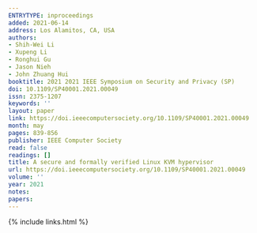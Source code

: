 ```yaml
---
ENTRYTYPE: inproceedings
added: 2021-06-14
address: Los Alamitos, CA, USA
authors:
- Shih-Wei Li
- Xupeng Li
- Ronghui Gu
- Jason Nieh
- John Zhuang Hui
booktitle: 2021 2021 IEEE Symposium on Security and Privacy (SP)
doi: 10.1109/SP40001.2021.00049
issn: 2375-1207
keywords: ''
layout: paper
link: https://doi.ieeecomputersociety.org/10.1109/SP40001.2021.00049
month: may
pages: 839-856
publisher: IEEE Computer Society
read: false
readings: []
title: A secure and formally verified Linux KVM hypervisor
url: https://doi.ieeecomputersociety.org/10.1109/SP40001.2021.00049
volume: ''
year: 2021
notes:
papers:
---
```

{% include links.html %}
